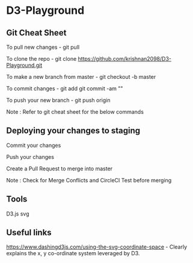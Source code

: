 # D3-Playground

## Git Cheat Sheet
To pull new changes - git pull

To clone the repo - git clone https://github.com/krishnan2098/D3-Playground.git

To make a new branch from master - git checkout -b <name of new branch> master

To commit changes - git add <names of new files created> git commit -am "<Commit Message>"

To push your new branch - git push origin <name of new branch>

Note : Refer to git cheat sheet for the below commands

## Deploying your changes to staging
Commit your changes

Push your changes

Create a Pull Request to merge into master

Note : Check for Merge Conflicts and CircleCI Test before merging

## Tools
D3.js
svg

## Useful links
https://www.dashingd3js.com/using-the-svg-coordinate-space - Clearly explains the x, y co-ordinate system leveraged by D3.
